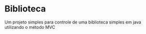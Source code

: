 # Biblioteca
Um projeto simples para controle de uma biblioteca simples em java utilizando o método MVC
